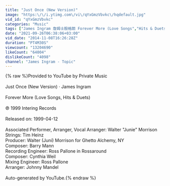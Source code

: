 ```yaml
---
title: "Just Once (New Version)"
image: "https:\/\/i.ytimg.com\/vi\/qYxGmzVbvkc\/hqdefault.jpg"
vid_id: "qYxGmzVbvkc"
categories: "Music"
tags: ["James Ingram 詹姆士殷格朗 Forever More (Love Songs","Hits & Duets) Just Once"]
date: "2021-09-26T06:38:06+03:00"
vid_date: "2014-11-08T16:26:28Z"
duration: "PT4M30S"
viewcount: "13204690"
likeCount: "64004"
dislikeCount: "4098"
channel: "James Ingram - Topic"
---
```

{% raw %}Provided to YouTube by Private Music<br /><br />Just Once (New Version) · James Ingram<br /><br />Forever More (Love Songs, Hits &amp; Duets)<br /><br />℗ 1999 Intering Records<br /><br />Released on: 1999-04-12<br /><br />Associated  Performer, Arranger, Vocal  Arranger: Walter &quot;Junie&quot; Morrison<br />Strings: Tim Heinz<br />Producer: Walter (Juni) Morrison for Ghetto Alchemy, NY<br />Composer: Barry Mann<br />Recording  Engineer: Ross Pallone in Rossaround<br />Composer: Cynthia Weil<br />Mixing  Engineer: Ross Pallone<br />Arranger: Johnny Mandel<br /><br />Auto-generated by YouTube.{% endraw %}
